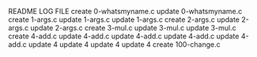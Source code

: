 README LOG FILE
create 0-whatsmyname.c
update 0-whatsmyname.c
create 1-args.c
update 1-args.c
update 1-args.c
create 2-args.c
update 2-args.c
update 2-args.c
create 3-mul.c
update 3-mul.c
update 3-mul.c
create 4-add.c
update 4-add.c
update 4-add.c
update 4-add.c
update 4-add.c
update 4
update 4
update 4
update 4
create 100-change.c
